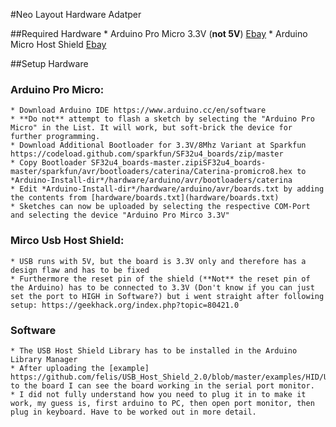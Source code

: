 #Neo Layout Hardware Adatper

##Required Hardware
	* Arduino Pro Micro 3.3V (**not 5V**) [Ebay](https://www.ebay.de/itm/Eckstein-Pro-micro-3-3V-8MHz-Arduino-mini-Leonardo-compatible-board-QITA/353159955592?epid=2235734612&hash=item5239f94488:g:0tsAAOSwVgdfpTbY)
	* Arduino Micro Host Shield [Ebay](https://www.ebay.de/itm/Mini-USB-Host-Shield-Support-Google-ADK-Android-For-Arduino-UNO-MEGA-Duemilanove/264728254334?ssPageName=STRK%3AMEBIDX%3AIT&_trksid=p2060353.m2749.l2649)
	
##Setup Hardware

### Arduino Pro Micro:
	* Download Arduino IDE https://www.arduino.cc/en/software
	* **Do not** attempt to flash a sketch by selecting the "Arduino Pro Micro" in the List. It will work, but soft-brick the device for further programming.
	* Download Additional Bootloader for 3.3V/8Mhz Variant at Sparkfun https://codeload.github.com/sparkfun/SF32u4_boards/zip/master
	* Copy Bootloader SF32u4_boards-master.zipiSF32u4_boards-master/sparkfun/avr/bootloaders/caterina/Caterina-promicro8.hex to *Arduino-Install-dir*/hardware/arduino/avr/bootloaders/caterina
	* Edit *Arduino-Install-dir*/hardware/arduino/avr/boards.txt by adding the contents from [hardware/boards.txt](hardware/boards.txt)
	* Sketches can now be uploaded by selecting the respective COM-Port and selecting the device "Arduino Pro Mirco 3.3V"
	
### Mirco Usb Host Shield:
	* USB runs with 5V, but the board is 3.3V only and therefore has a design flaw and has to be fixed
	* Furthermore the reset pin of the shield (**Not** the reset pin of the Arduino) has to be connected to 3.3V (Don't know if you can just set the port to HIGH in Software?) but i went straight after following setup: https://geekhack.org/index.php?topic=80421.0
	
### Software 
	* The USB Host Shield Library has to be installed in the Arduino Library Manager
	* After uploading the [example] https://github.com/felis/USB_Host_Shield_2.0/blob/master/examples/HID/USBHIDBootKbd/USBHIDBootKbd.ino to the board I can see the board working in the serial port monitor. 
	* I did not fully understand how you need to plug it in to make it work, my guess is, first arduino to PC, then open port monitor, then plug in keyboard. Have to be worked out in more detail. 
	